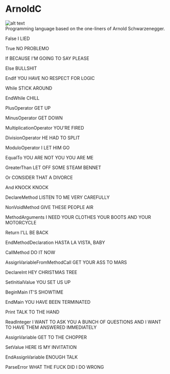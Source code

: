 # ArnoldC
![alt text](https://github.com/yashpathack/ArnoldC/blob/master/Arnooldc.png)<br>
Programming language based on the one-liners of Arnold Schwarzenegger.

False I LIED

True NO PROBLEMO

If BECAUSE I'M GOING TO SAY PLEASE

Else BULLSHIT

EndIf YOU HAVE NO RESPECT FOR LOGIC

While STICK AROUND

EndWhile CHILL

PlusOperator GET UP

MinusOperator GET DOWN

MultiplicationOperator YOU'RE FIRED

DivisionOperator HE HAD TO SPLIT

ModuloOperator I LET HIM GO

EqualTo YOU ARE NOT YOU YOU ARE ME

GreaterThan LET OFF SOME STEAM BENNET

Or CONSIDER THAT A DIVORCE

And KNOCK KNOCK

DeclareMethod LISTEN TO ME VERY CAREFULLY

NonVoidMethod GIVE THESE PEOPLE AIR

MethodArguments I NEED YOUR CLOTHES YOUR BOOTS AND YOUR MOTORCYCLE

Return I'LL BE BACK

EndMethodDeclaration HASTA LA VISTA, BABY

CallMethod DO IT NOW

AssignVariableFromMethodCall GET YOUR ASS TO MARS

DeclareInt HEY CHRISTMAS TREE

SetInitialValue YOU SET US UP

BeginMain IT'S SHOWTIME

EndMain YOU HAVE BEEN TERMINATED

Print TALK TO THE HAND

ReadInteger I WANT TO ASK YOU A BUNCH OF QUESTIONS AND I WANT TO HAVE THEM ANSWERED IMMEDIATELY

AssignVariable GET TO THE CHOPPER

SetValue HERE IS MY INVITATION

EndAssignVariable ENOUGH TALK

ParseError WHAT THE FUCK DID I DO WRONG
